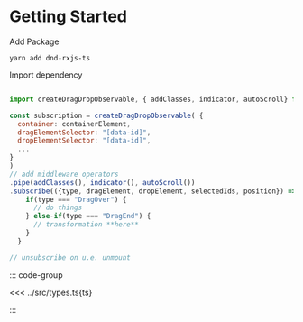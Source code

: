 # Getting Started


Add Package 

```terminal
yarn add dnd-rxjs-ts

```

Import dependency

```js

import createDragDropObservable, { addClasses, indicator, autoScroll} from 'dnd-rxjs-ts'

const subscription = createDragDropObservable( { 
  container: containerElement,
  dragElementSelector: "[data-id]",
  dropElementSelector: "[data-id]",
  ...
}
)
// add middleware operators
.pipe(addClasses(), indicator(), autoScroll())
.subscribe(({type, dragElement, dropElement, selectedIds, position}) => {
    if(type === "DragOver") {
      // do things
    } else-if(type === "DragEnd") {
      // transformation **here**
    }
  }

// unsubscribe on u.e. unmount


```



::: code-group

<<< ../src/types.ts{ts}

::: 
